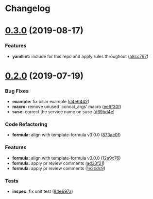# Changelog

# [0.3.0](https://github.com/saltstack-formulas/sysstat-formula/compare/v0.2.0...v0.3.0) (2019-08-17)


### Features

* **yamllint:** include for this repo and apply rules throughout ([a8cc767](https://github.com/saltstack-formulas/sysstat-formula/commit/a8cc767))

# [0.2.0](https://github.com/saltstack-formulas/sysstat-formula/compare/v0.1.0...v0.2.0) (2019-07-19)


### Bug Fixes

* **example:** fix pillar example ([d4e6442](https://github.com/saltstack-formulas/sysstat-formula/commit/d4e6442))
* **macro:** remove unused 'concat_args' macro ([ee6f30f](https://github.com/saltstack-formulas/sysstat-formula/commit/ee6f30f))
* **suse:** correct the service name on suse ([d69bd4e](https://github.com/saltstack-formulas/sysstat-formula/commit/d69bd4e))


### Code Refactoring

* **formula:** align with template-formula v3.0.0 ([873ae0f](https://github.com/saltstack-formulas/sysstat-formula/commit/873ae0f))


### Features

* **formula:** align with template-formula v3.0.0 ([12a9c76](https://github.com/saltstack-formulas/sysstat-formula/commit/12a9c76))
* **formula:** apply pr review comments ([ad30f21](https://github.com/saltstack-formulas/sysstat-formula/commit/ad30f21))
* **formula:** apply pr review comments ([1e3cdc9](https://github.com/saltstack-formulas/sysstat-formula/commit/1e3cdc9))


### Tests

* **inspec:** fix unit test ([84e697a](https://github.com/saltstack-formulas/sysstat-formula/commit/84e697a))
